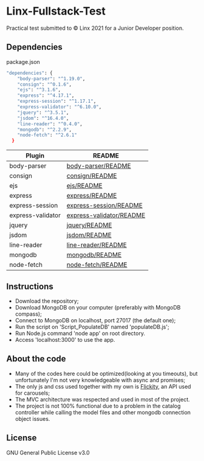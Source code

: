 # Linx-Fullstack-Test
 
Practical test submitted to © Linx 2021 for a Junior Developer position.

## Dependencies
package.json

```sh
"dependencies": {
    "body-parser": "^1.19.0",
    "consign": "^0.1.6",
    "ejs": "^3.1.6",
    "express": "^4.17.1",
    "express-session": "^1.17.1",
    "express-validator": "^6.10.0",
    "jquery": "^3.5.1",
    "jsdom": "^16.4.0",
    "line-reader": "^0.4.0",
    "mongodb": "^2.2.9",
    "node-fetch": "^2.6.1"
  }
```
| Plugin            | README                                                                      |
| ------            | ------                                                                      |
| body-parser       | [body-parser/README](https://www.npmjs.com/package/body-parser)             | 
| consign           | [consign/README](https://www.npmjs.com/package/consign)                     |
| ejs               | [ejs/README](https://www.npmjs.com/package/ejs)                             |
| express           | [express/README](https://www.npmjs.com/package/express)                     |
| express-session   | [express-session/README](https://www.npmjs.com/package/express-session)     |
| express-validator | [express-validator/README](https://www.npmjs.com/package/express-validator) |
| jquery            | [jquery/README](https://www.npmjs.com/package/jquery)                       |
| jsdom             | [jsdom/README](https://www.npmjs.com/package/jsdom)                         |
| line-reader       | [line-reader/README](https://www.npmjs.com/package/line-reader)             |
| mongodb           | [mongodb/README](https://www.npmjs.com/package/mongodb)                     |
| node-fetch        | [node-fetch/README](https://www.npmjs.com/package/node-fetch)               |


## Instructions
- Download the repository;
- Download MongoDB on your computer (preferably with MongoDB compass);
- Connect to MongoDB on localhost, port 27017 (the default one);
- Run the script on 'Script_PopulateDB' named 'populateDB.js';
- Run Node.js command 'node app' on root directory.
- Access 'localhost:3000' to use the app.

## About the code

- Many of the codes here could be optimized(looking at you timeouts), but unfortunately I'm not very knowledgeable with async and promises;
- The only js and css used together with my own is [Flickity](https://flickity.metafizzy.co/), an API used for carousels;
- The MVC architecture was respected and used in most of the project.
- The project is not 100% functional due to a problem in the catalog controller while calling the model files and other mongodb connection object issues.

## License
GNU General Public License v3.0
